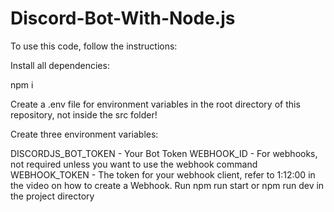 # Discord-Bot-With-Node.js

To use this code, follow the instructions:

Install all dependencies:

npm i

Create a .env file for environment variables in the root directory of this repository, not inside the src folder!

Create three environment variables:

DISCORDJS_BOT_TOKEN - Your Bot Token
WEBHOOK_ID - For webhooks, not required unless you want to use the webhook command
WEBHOOK_TOKEN - The token for your webhook client, refer to 1:12:00 in the video on how to create a Webhook.
Run npm run start or npm run dev in the project directory

